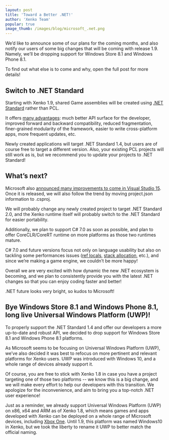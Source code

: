 ```yaml
---
layout: post
title: 'Toward a Better .NET!'
author: 'Xenko Team'
popular: true
image_thumb: /images/blog/microsoft_.net.png
---
```


We’d like to announce some of our plans for the coming months, and also notify our users of some big changes that will be coming with release 1.9. Namely, we’ll be dropping support for Windows Store 8.1 and Windows Phone 8.1.

To find out what else is to come and why, open the full post for more details!

<!--more-->

## Switch to .NET Standard

Starting with Xenko 1.9, shared Game assemblies will be created using [.NET Standard](https://docs.microsoft.com/en-us/dotnet/articles/standard/library) rather than PCL.

It offers [many advantages](https://blogs.msdn.microsoft.com/dotnet/2016/09/26/introducing-net-standard/): much better API surface for the developer, improved forward and backward compatibility, reduced fragmentation, finer-grained modularity of the framework, easier to write cross-platform apps, more frequent updates, etc.

Newly created applications will target .NET Standard 1.4, but users are of course free to target a different version. Also, your existing PCL projects will still work as is, but we recommend you to update your projects to .NET Standard!

## What’s next?

Microsoft also [announced many improvements to come in Visual Studio 15](https://blogs.msdn.microsoft.com/dotnet/2016/10/19/net-core-tooling-in-visual-studio-15/). Once it is released, we will also follow the trend by moving project.json information to .csproj.

We will probably change any newly created project to target .NET Standard 2.0, and the Xenko runtime itself will probably switch to the .NET Standard for easier portability.

Additionally, we plan to support C# 7.0 as soon as possible, and plan to offer CoreCLR/CoreRT runtime on more platforms as those two runtimes mature.

C# 7.0 and future versions focus not only on language usability but also on tackling some performances issues ([ref locals](https://github.com/dotnet/roslyn/issues/118), [stack allocation](https://github.com/dotnet/coreclr/commit/37798423fb035625192b4fac90a329e17b90d562), etc.), and since we’re making a game engine, we couldn’t be more happy!

Overall we are very excited with how dynamic the new .NET ecosystem is becoming, and we plan to consistently provide you with the latest .NET changes so that you can enjoy coding faster and better!

.NET future looks very bright, so kudos to Microsoft!

## Bye Windows Store 8.1 and Windows Phone 8.1, long live Universal Windows Platform (UWP)!

To properly support the .NET Standard 1.4 and offer our developers a more up-to-date and robust API, we decided to drop support for Windows Store 8.1 and Windows Phone 8.1 platforms.

As Microsoft seems to be focusing on Universal Windows Platform (UWP), we’ve also decided it was best to refocus on more pertinent and relevant platforms for Xenko users. UWP was introduced with Windows 10, and a whole range of devices already support it.

Of course, you are free to stick with Xenko 1.8 in case you have a project targeting one of those two platforms -- we know this is a big change, and we will make every effort to help our developers with this transition. We apologize for the inconvenience, and aim to bring you a top-notch .NET user experience!

Just as a reminder, we already support Universal Windows Platform (UWP) on x86, x64 and ARM as of Xenko 1.8, which means games and apps developed with Xenko can be deployed on a whole range of Microsoft devices, including [Xbox One](https://msdn.microsoft.com/en-us/windows/uwp/xbox-apps/index). Until 1.9, this platform was named Windows10 in Xenko, but we took the liberty to rename it UWP to better match the official naming.
